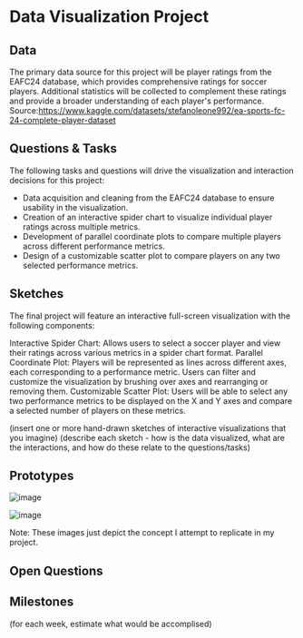 # Data Visualization Project

## Data

The primary data source for this project will be player ratings from the EAFC24 database, which provides comprehensive ratings for soccer players. Additional statistics will be collected to complement these ratings and provide a broader understanding of each player's performance.
Source:https://www.kaggle.com/datasets/stefanoleone992/ea-sports-fc-24-complete-player-dataset

## Questions & Tasks

The following tasks and questions will drive the visualization and interaction decisions for this project:

* Data acquisition and cleaning from the EAFC24 database to ensure usability in the visualization.
* Creation of an interactive spider chart to visualize individual player ratings across multiple metrics.
* Development of parallel coordinate plots to compare multiple players across different performance metrics.
* Design of a customizable scatter plot to compare players on any two selected performance metrics.

## Sketches

The final project will feature an interactive full-screen visualization with the following components:

Interactive Spider Chart: Allows users to select a soccer player and view their ratings across various metrics in a spider chart format.
Parallel Coordinate Plot: Players will be represented as lines across different axes, each corresponding to a performance metric. Users can filter and customize the visualization by brushing over axes and rearranging or removing them.
Customizable Scatter Plot: Users will be able to select any two performance metrics to be displayed on the X and Y axes and compare a selected number of players on these metrics.

(insert one or more hand-drawn sketches of interactive visualizations that you imagine)
(describe each sketch - how is the data visualized, what are the interactions, and how do these relate to the questions/tasks)


## Prototypes
![image](https://github.com/ayush-shinde/soccer-ratings-viz/assets/73592376/1c58eada-aae4-4d2f-94e4-104a7aaba426)

![image](https://github.com/ayush-shinde/soccer-ratings-viz/assets/73592376/fedae3b3-96f3-4159-9460-41ea933190e4)

Note: These images just depict the concept I attempt to replicate in my project. 

## Open Questions


## Milestones

(for each week, estimate what would be accomplised)
